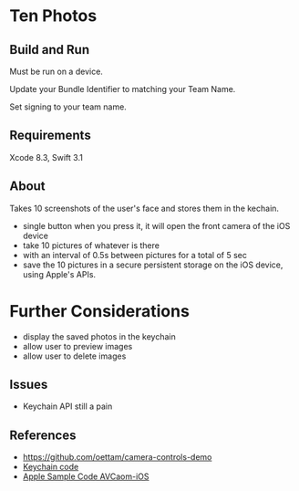# Ten Photos

## Build and Run

Must be run on a device.

Update your Bundle Identifier to matching your Team Name.

Set signing to your team name.

## Requirements

Xcode 8.3, Swift 3.1

## About

Takes 10 screenshots of the user's face and stores them in the kechain.

- single button when you press it, it will open the front camera of the iOS device
- take 10 pictures of whatever is there
- with an interval of 0.5s between pictures for a total of 5 sec
- save the 10 pictures in a secure persistent storage on the iOS device, using Apple's APIs. 



# Further Considerations

- display the saved photos in the keychain
- allow user to preview images
- allow user to delete images

## Issues

- Keychain API still a pain


## References 

- https://github.com/oettam/camera-controls-demo
- [Keychain code](http://stackoverflow.com/a/42360846/406)
- [Apple Sample Code AVCaom-iOS](https://developer.apple.com/library/content/samplecode/AVCam/Introduction/Intro.html#//apple_ref/doc/uid/DTS40010112)
